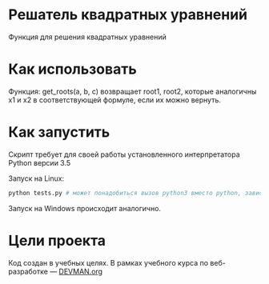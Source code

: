 # Решатель квадратных уравнений

Функция для решения квадратных уравнений

# Как использовать

Функция: get_roots(a, b, c) возвращает root1, root2, которые аналогичны x1 и x2 в соответствующей формуле, если их можно вернуть.

# Как запустить

Скрипт требует для своей работы установленного интерпретатора Python версии 3.5

Запуск на Linux:

```bash
python tests.py # может понадобиться вызов python3 вместо python, зависит от настроек операционной системы
```

Запуск на Windows происходит аналогично.

# Цели проекта

Код создан в учебных целях. В рамках учебного курса по веб-разработке ― [DEVMAN.org](https://devman.org)
